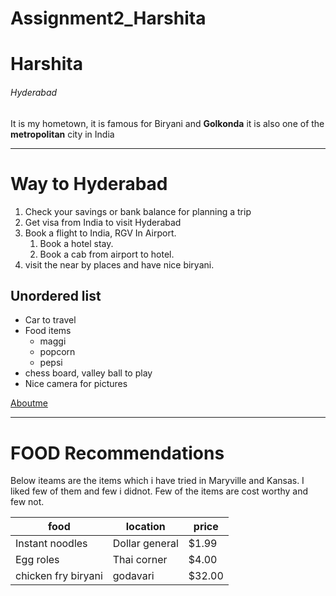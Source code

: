 # Assignment2_Harshita
# Harshita
###### Hyderabad 

It is my hometown, it is famous for Biryani and **Golkonda** it is also one of the **metropolitan** city in India

--------
# Way to Hyderabad

1. Check your savings or bank balance for planning a trip
2. Get visa from India to visit Hyderabad
3. Book a flight to India, RGV In Airport.
    1. Book a hotel stay.
    2. Book a cab from airport to hotel.
4. visit the near by places and have nice biryani. 


## Unordered list

* Car to travel
* Food items
    * maggi
    * popcorn
    * pepsi
* chess board, valley ball to play
* Nice camera for pictures

[Aboutme](https://github.com/HarshitaGITHB/Assignment2_Harshita/blob/main/AboutMe.md)

--------

# FOOD Recommendations

Below iteams are the items which i have tried in Maryville and Kansas. I liked few of them and few i didnot. Few of the items are cost worthy and few not. 

|  food               |   location     |   price   |
|---------------------|--------------- |-----------|
| Instant noodles     | Dollar general |   $1.99   |
| Egg roles           |  Thai corner   |   $4.00   |
| chicken fry biryani |   godavari     |  $32.00   |
